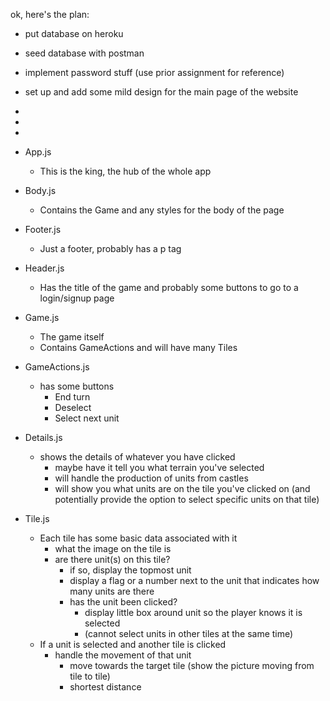ok, here's the plan:

- put database on heroku
- seed database with postman
- implement password stuff (use prior assignment for reference)
- set up and add some mild design for the main page of the website
- 
- 
- 

- App.js
    - This is the king, the hub of the whole app

- Body.js
    - Contains the Game and any styles for the body of the page

- Footer.js
    - Just a footer, probably has a p tag

- Header.js
    - Has the title of the game and probably some buttons to go to a login/signup page

- Game.js
    - The game itself
    - Contains GameActions and will have many Tiles

- GameActions.js
    - has some buttons
        - End turn
        - Deselect
        - Select next unit

- Details.js
    - shows the details of whatever you have clicked
        - maybe have it tell you what terrain you've selected
        - will handle the production of units from castles
        - will show you what units are on the tile you've clicked on (and potentially provide the option to select specific units on that tile)

- Tile.js
    - Each tile has some basic data associated with it
        - what the image on the tile is
        - are there unit(s) on this tile?
            - if so, display the topmost unit
            - display a flag or a number next to the unit that indicates how many units are there
            - has the unit been clicked?
                - display little box around unit so the player knows it is selected
                - (cannot select units in other tiles at the same time)
    - If a unit is selected and another tile is clicked
        - handle the movement of that unit
            - move towards the target tile (show the picture moving from tile to tile)
            - shortest distance